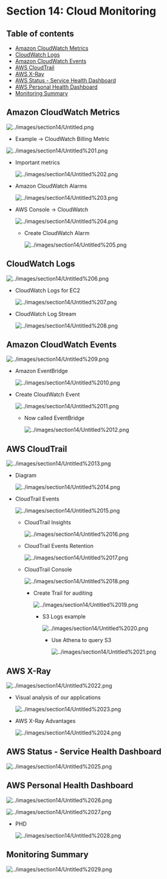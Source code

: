 # Section 14: Cloud Monitoring

## Table of contents
  - [Amazon CloudWatch Metrics](#amazon-cloudwatch-metrics)
  - [CloudWatch Logs](#cloudwatch-logs)
  - [Amazon CloudWatch Events](#amazon-cloudwatch-events)
  - [AWS CloudTrail](#aws-cloudtrail)
  - [AWS X-Ray](#aws-x-ray)
  - [AWS Status - Service Health Dashboard](#aws-status---service-health-dashboard)
  - [AWS Personal Health Dashboard](#aws-personal-health-dashboard)
  - [Monitoring Summary](#monitoring-summary)

## Amazon CloudWatch Metrics

![../images/section14/Untitled.png](../images/section14/Untitled.png)

- Example → CloudWatch Billing Metric

![../images/section14/Untitled%201.png](../images/section14/Untitled%201.png)

- Important metrics

    ![../images/section14/Untitled%202.png](../images/section14/Untitled%202.png)

- Amazon CloudWatch Alarms

    ![../images/section14/Untitled%203.png](../images/section14/Untitled%203.png)

- AWS Console → CloudWatch

    ![../images/section14/Untitled%204.png](../images/section14/Untitled%204.png)

    - Create CloudWatch Alarm

        ![../images/section14/Untitled%205.png](../images/section14/Untitled%205.png)

## CloudWatch Logs

![../images/section14/Untitled%206.png](../images/section14/Untitled%206.png)

- CloudWatch Logs for EC2

    ![../images/section14/Untitled%207.png](../images/section14/Untitled%207.png)

- CloudWatch Log Stream

    ![../images/section14/Untitled%208.png](../images/section14/Untitled%208.png)

## Amazon CloudWatch Events

![../images/section14/Untitled%209.png](../images/section14/Untitled%209.png)

- Amazon EventBridge

    ![../images/section14/Untitled%2010.png](../images/section14/Untitled%2010.png)

- Create CloudWatch Event

    ![../images/section14/Untitled%2011.png](../images/section14/Untitled%2011.png)

    - Now called EventBridge

        ![../images/section14/Untitled%2012.png](../images/section14/Untitled%2012.png)

## AWS CloudTrail

![../images/section14/Untitled%2013.png](../images/section14/Untitled%2013.png)

- Diagram

    ![../images/section14/Untitled%2014.png](../images/section14/Untitled%2014.png)

- CloudTrail Events

    ![../images/section14/Untitled%2015.png](../images/section14/Untitled%2015.png)

    - CloudTrail Insights

        ![../images/section14/Untitled%2016.png](../images/section14/Untitled%2016.png)

    - CloudTrail Events Retention

        ![../images/section14/Untitled%2017.png](../images/section14/Untitled%2017.png)

    - CloudTrail Console

        ![../images/section14/Untitled%2018.png](../images/section14/Untitled%2018.png)

        - Create Trail for auditing

            ![../images/section14/Untitled%2019.png](../images/section14/Untitled%2019.png)

            - S3 Logs example

                ![../images/section14/Untitled%2020.png](../images/section14/Untitled%2020.png)

                - Use Athena to query S3

                    ![../images/section14/Untitled%2021.png](../images/section14/Untitled%2021.png)

## AWS X-Ray

![../images/section14/Untitled%2022.png](../images/section14/Untitled%2022.png)

- Visual analysis of our applications

    ![../images/section14/Untitled%2023.png](../images/section14/Untitled%2023.png)

- AWS X-Ray Advantages

    ![../images/section14/Untitled%2024.png](../images/section14/Untitled%2024.png)

## AWS Status - Service Health Dashboard

![../images/section14/Untitled%2025.png](../images/section14/Untitled%2025.png)

## AWS Personal Health Dashboard

![../images/section14/Untitled%2026.png](../images/section14/Untitled%2026.png)

![../images/section14/Untitled%2027.png](../images/section14/Untitled%2027.png)

- PHD

    ![../images/section14/Untitled%2028.png](../images/section14/Untitled%2028.png)

## Monitoring Summary

![../images/section14/Untitled%2029.png](../images/section14/Untitled%2029.png)